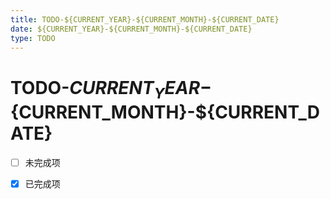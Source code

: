 ```yaml
---
title: TODO-${CURRENT_YEAR}-${CURRENT_MONTH}-${CURRENT_DATE}
date: ${CURRENT_YEAR}-${CURRENT_MONTH}-${CURRENT_DATE}
type: TODO
---
```


# TODO-${CURRENT_YEAR}-${CURRENT_MONTH}-${CURRENT_DATE}


- [ ] 未完成项
- [x] 已完成项



